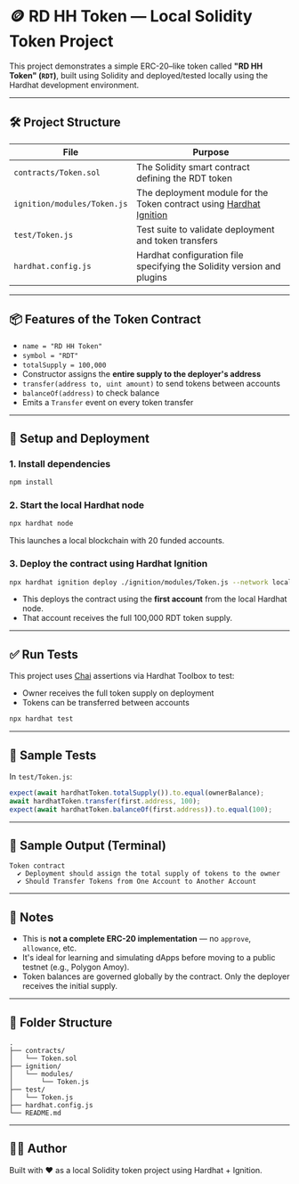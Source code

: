 # 🪙 RD HH Token — Local Solidity Token Project

This project demonstrates a simple ERC-20–like token called **"RD HH Token" (`RDT`)**, built using Solidity and deployed/tested locally using the Hardhat development environment.

---

## 🛠 Project Structure

| File | Purpose |
|------|---------|
| `contracts/Token.sol` | The Solidity smart contract defining the RDT token |
| `ignition/modules/Token.js` | The deployment module for the Token contract using [Hardhat Ignition](https://hardhat.org/hardhat-runner/plugins/nomicfoundation-hardhat-ignition) |
| `test/Token.js` | Test suite to validate deployment and token transfers |
| `hardhat.config.js` | Hardhat configuration file specifying the Solidity version and plugins |

---

## 📦 Features of the Token Contract

- `name = "RD HH Token"`
- `symbol = "RDT"`
- `totalSupply = 100,000`
- Constructor assigns the **entire supply to the deployer's address**
- `transfer(address to, uint amount)` to send tokens between accounts
- `balanceOf(address)` to check balance
- Emits a `Transfer` event on every token transfer

---

## 🚀 Setup and Deployment

### 1. Install dependencies

```bash
npm install
```

### 2. Start the local Hardhat node

```bash
npx hardhat node
```

This launches a local blockchain with 20 funded accounts.

### 3. Deploy the contract using Hardhat Ignition

```bash
npx hardhat ignition deploy ./ignition/modules/Token.js --network localhost
```

- This deploys the contract using the **first account** from the local Hardhat node.
- That account receives the full 100,000 RDT token supply.

---

## ✅ Run Tests

This project uses [Chai](https://www.chaijs.com/) assertions via Hardhat Toolbox to test:

- Owner receives the full token supply on deployment
- Tokens can be transferred between accounts

```bash
npx hardhat test
```

---

## 🧪 Sample Tests

In `test/Token.js`:

```js
expect(await hardhatToken.totalSupply()).to.equal(ownerBalance);
await hardhatToken.transfer(first.address, 100);
expect(await hardhatToken.balanceOf(first.address)).to.equal(100);
```

---

## 📜 Sample Output (Terminal)

```
Token contract
  ✔ Deployment should assign the total supply of tokens to the owner
  ✔ Should Transfer Tokens from One Account to Another Account
```

---

## 🧠 Notes

- This is **not a complete ERC-20 implementation** — no `approve`, `allowance`, etc.
- It's ideal for learning and simulating dApps before moving to a public testnet (e.g., Polygon Amoy).
- Token balances are governed globally by the contract. Only the deployer receives the initial supply.

---

## 📂 Folder Structure

```
.
├── contracts/
│   └── Token.sol
├── ignition/
│   └── modules/
│       └── Token.js
├── test/
│   └── Token.js
├── hardhat.config.js
└── README.md
```

---

## 🧑‍💻 Author

Built with ❤️ as a local Solidity token project using Hardhat + Ignition.
